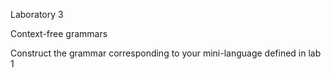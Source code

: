Laboratory  3

Context-free grammars

Construct the grammar corresponding to your mini-language defined in lab 1
	


